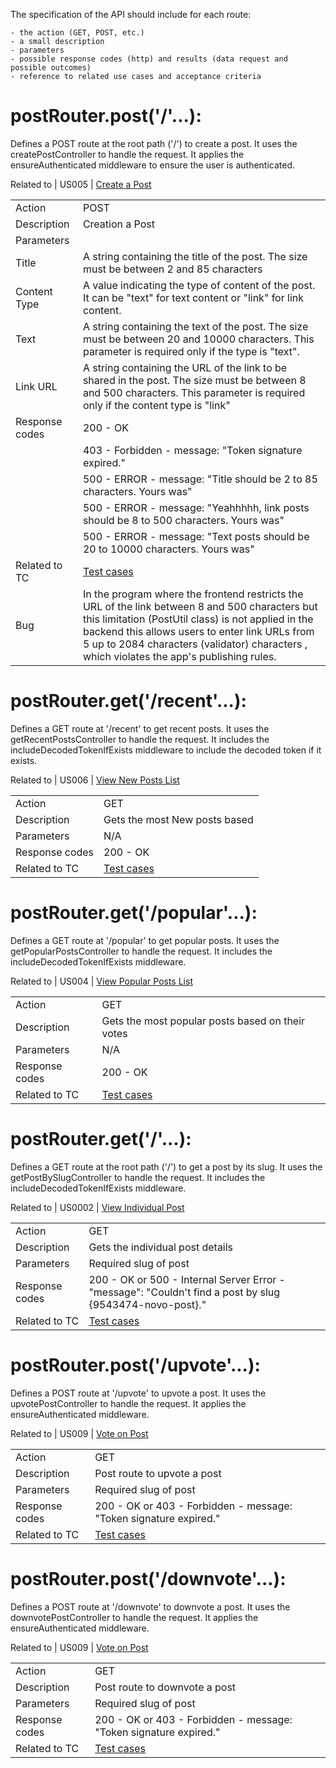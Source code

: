The specification of the API should include for each route:

    - the action (GET, POST, etc.)
    - a small description
    - parameters
    - possible response codes (http) and results (data request and possible outcomes)
    - reference to related use cases and acceptance criteria



# **postRouter.post('/'...):**

Defines a POST route at the root path ('/') to create a post. It uses the createPostController to handle the request. It applies the ensureAuthenticated middleware to ensure the user is authenticated.

Related to | US005 | [Create a Post](../../sprintA/US005/01.requirements-engineering/US005.md)

|||
|-----|----|
|Action|POST|
|Description|Creation a Post|
|Parameters|
|Title|A string containing the title of the post. The size must be between 2 and 85 characters|
|Content Type|A value indicating the type of content of the post. It can be "text" for text content or "link" for link content.|
|Text|A string containing the text of the post. The size must be between 20 and 10000 characters. This parameter is required only if the type is "text".|
|Link URL|A string containing the URL of the link to be shared in the post. The size must be between 8 and 500 characters. This parameter is required only if the content type is "link"|
|Response codes|200 - OK |
|| 403 - Forbidden - message: "Token signature expired."|
|| 500 - ERROR      - message: "Title should be 2 to 85 characters. Yours was"|
|| 500 -  ERROR    - message: "Yeahhhhh, link posts should be 8 to 500 characters. Yours was"|
|| 500 - ERROR     - message: "Text posts should be 20 to 10000 characters. Yours was"|
|Related to TC|[Test cases]( ../../sprintA/US005/02.tests/readme.md)
| Bug  |In the program where the frontend restricts the URL of the link between 8 and 500 characters but this limitation (PostUtil class) is not applied in the backend this allows users to enter link URLs from 5 up to 2084 characters (validator) characters , which violates the app's publishing rules.|

 
# **postRouter.get('/recent'...):**

Defines a GET route at '/recent' to get recent posts. It uses the getRecentPostsController to handle the request. It includes the includeDecodedTokenIfExists middleware to include the decoded token if it exists.

Related to | US006 | [View New Posts List](../../US006/01.requirements-engineering/US006.md)

|||
|-----|----|
|Action|GET|
|Description|Gets the most New posts based|
|Parameters|N/A|
|Response codes|200 - OK|
|Related to TC|[Test cases](../../sprintA/US006/02.tests/readme.md)|


# **postRouter.get('/popular'...):** 

Defines a GET route at '/popular' to get popular posts. It uses the getPopularPostsController to handle the request. It includes the includeDecodedTokenIfExists middleware.

Related to | US004 | [View Popular Posts List](../../sprintA/US004/01.requirements-engineering/readme.md)

|||
|-----|----|
|Action|GET|
|Description|Gets the most popular posts based on their votes|
|Parameters|N/A|
|Response codes|200 - OK|
|Related to TC|[Test cases](../../sprintA/US004/02.tests/readme.md)|


# **postRouter.get('/'...):**

Defines a GET route at the root path ('/') to get a post by its slug. It uses the getPostBySlugController to handle the request. It includes the includeDecodedTokenIfExists middleware.

Related to | US0002 | [View Individual Post](../../sprintA/US002/01.requirements-engineering/)

|||
|-----|----|
|Action|GET|
|Description|Gets the individual post details|
|Parameters|Required slug of post|
|Response codes|200 - OK or 500 - Internal Server Error - "message": "Couldn't find a post by slug {9543474-novo-post}."|
|Related to TC|[Test cases](../../sprintA/US002/02.tests/readme.md)|


# **postRouter.post('/upvote'...):** 

Defines a POST route at '/upvote' to upvote a post. It uses the upvotePostController to handle the request. It applies the ensureAuthenticated middleware.

Related to | US009 | [Vote on Post](../../US009/01.requirements-engineering/US009.md)

|||
|-----|----|
|Action|GET|
|Description|Post route to upvote a post|
|Parameters|Required slug of post|
|Response codes|200 - OK or 403 - Forbidden - message: "Token signature expired."|
|Related to TC|[Test cases](../../sprintA/US009/02.tests/readme.md)|


# **postRouter.post('/downvote'...):**

Defines a POST route at '/downvote' to downvote a post. It uses the downvotePostController to handle the request. It applies the ensureAuthenticated middleware.

Related to | US009 | [Vote on Post](../../US009/01.requirements-engineering/US009.md)

|||
|-----|----|
|Action|GET|
|Description|Post route to downvote a post|
|Parameters|Required slug of post|
|Response codes|200 - OK or 403 - Forbidden - message: "Token signature expired."|
|Related to TC|[Test cases](../../sprintA/US009/02.tests/readme.md)|